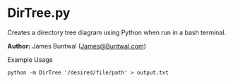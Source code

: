 # DirTree.py

Creates a directory tree diagram using Python when run in a bash terminal.

**Author:** James Buntwal (James@Buntwal.com)


Example Usage
```{bash}
python -m DirTree '/desired/file/path' > output.txt
```
